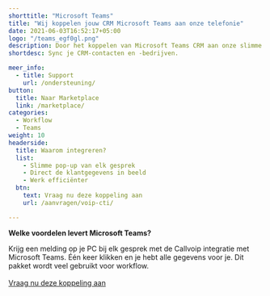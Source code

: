```yaml
---
shorttitle: "Microsoft Teams"
title: "Wij koppelen jouw CRM Microsoft Teams aan onze telefonie"
date: 2021-06-03T16:52:17+05:00
logo: "/teams_egf0gl.png"
description: Door het koppelen van Microsoft Teams CRM aan onze slimme telefonie werk je een stuk efficienter.
shortdesc: Sync je CRM-contacten en -bedrijven.

meer_info:
  - title: Support
    url: /ondersteuning/
button:
  title: Naar Marketplace
  link: /marketplace/
categories:
  - Workflow
  - Teams
weight: 10
headerside:
  title: Waarom integreren?
  list:
    - Slimme pop-up van elk gesprek
    - Direct de klantgegevens in beeld
    - Werk efficiënter
  btn:
    text: Vraag nu deze koppeling aan
    url: /aanvragen/voip-cti/

---
```


**Welke voordelen levert Microsoft Teams?**

Krijg een melding op je PC bij elk gesprek met de Callvoip integratie met Microsoft Teams. Één keer klikken en je hebt alle gegevens voor je. Dit pakket wordt veel gebruikt voor workflow.<br><br><a href="/aanvragen/voip-cti/" class="button">Vraag nu deze koppeling aan</a>
